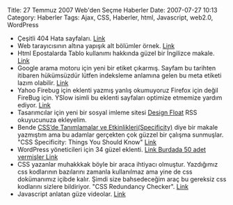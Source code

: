 Title: 27 Temmuz 2007 Web&#039;den Seçme Haberler
Date: 2007-07-27 10:13
Category: Haberler
Tags: Ajax, CSS, Haberler, html, Javascript, web2.0, WordPress

-   Çeşitli 404 Hata sayfaları. [Link][]
-   Web tarayıcısının altına yapışık alt bölümler örnek. [Link][1]
-   Html Epostalarda Tablo kullanımı hakkında güzel bir İngilizce
    makale. [Link][2]
-   Google arama motoru için yeni bir etiket çıkarmış. Sayfam bu
    tarihten itibaren hükümsüzdür lütfen indeksleme anlamına gelen bu
    meta etiketi lazım olabilir. [Link][3]
-   Yahoo Firebug için eklenti yazmış yanlış okumuyoruz Firefox için
    değil FireBug için. YSlow isimli bu eklenti sayfaları optimize
    etmemize yardım ediyor. [Link][4]
-   Tasarımcılar için yeni bir sosyal imleme sitesi [Design Float][] RSS
    okuyucunuza ekleyelim.  
-   Bende [CSS’de Tanımlamalar ve Etkinlikleri(Specificity)][] diye bir
    makale yazmıştım ama bu adamlar gerçekten çok güzzel bir çalışma
    sunmuşlar. "CSS Specificity: Things You Should Know" [Link][5]
-   WordPress yöneticileri için 34 güzel eklenti. [Link Burdada 50 adet
    vermişler Link  
   ][]
-   CSS yazanlar muhakkkak böyle bir araca ihtiyacı olmuştur. Yazdığımız
    css kodlarının bazılarını zamanla kullanılmaz ama yine de css
    dokümanımız içibde kalır. Şimdi size bahsedeceğim araç bu gereksiz
    css kodlarını sizlere bildiriyor. "CSS Redundancy Checker".
    [Link][6]
-   Javascript anlatan güze videolar. [Link][7]

</p>

  [Link]: http://www.smashingmagazine.com/2007/07/25/wanted-your-404-error-pages/
    "404 Hata Sayfaları"
  [1]: http://inix.in.funpic.de/stickself.html "Ala yapışık "
  [2]: http://www.campaignmonitor.com/blog/archives/2007/07/tables_in_html_emails_nesting.html
    "Eposta Tablo"
  [3]: http://searchengineland.com/070712-093059.php
    "Meta unavailable_after"
  [4]: https://addons.mozilla.org/en-US/firefox/addon/5369 "YSlow"
  [Design Float]: http://www.designfloat.com/
    "Design Float / Submitted Entries"
  [CSS’de Tanımlamalar ve Etkinlikleri(Specificity)]: http://www.fatihhayrioglu.com/?p=180
  [5]: http://www.smashingmagazine.com/2007/07/27/css-specificity-things-you-should-know/
    "Link"
  [Link Burdada 50 adet vermişler Link    ]: http://mashable.com/2007/07/26/wordpress-admin-plugins/ "WordPress"
  [6]: http://services.immike.net/css-checker/ "Link"
  [7]: http://101out.com/jss.php "javascript"
